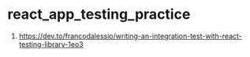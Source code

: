 # react_app_testing_practice

1. https://dev.to/francodalessio/writing-an-integration-test-with-react-testing-library-1eo3